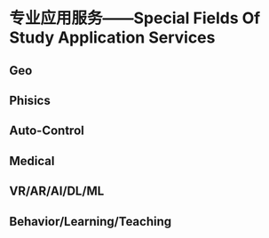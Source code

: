 # 专业应用服务——Special Fields Of Study Application Services

## Geo

## Phisics

## Auto-Control

## Medical

## VR/AR/AI/DL/ML

## Behavior/Learning/Teaching


